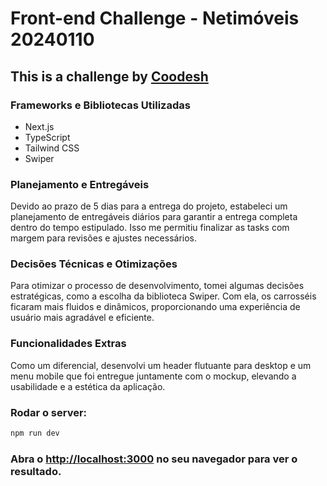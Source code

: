 # Front-end Challenge - Netimóveis 20240110
## This is a challenge by [Coodesh](https://coodesh.com/)

### Frameworks e Bibliotecas Utilizadas
* Next.js
* TypeScript
* Tailwind CSS
* Swiper

### Planejamento e Entregáveis
Devido ao prazo de 5 dias para a entrega do projeto, estabeleci um planejamento de entregáveis diários para garantir a entrega completa dentro do tempo estipulado. Isso me permitiu finalizar as tasks com margem para revisões e ajustes necessários.

### Decisões Técnicas e Otimizações
Para otimizar o processo de desenvolvimento, tomei algumas decisões estratégicas, como a escolha da biblioteca Swiper. Com ela, os carrosséis ficaram mais fluidos e dinâmicos, proporcionando uma experiência de usuário mais agradável e eficiente.

### Funcionalidades Extras
Como um diferencial, desenvolvi um header flutuante para desktop e um menu mobile que foi entregue juntamente com o mockup, elevando a usabilidade e a estética da aplicação.

###  Rodar o server:

```bash
npm run dev
```

### Abra o [http://localhost:3000](http://localhost:3000) no seu navegador para ver o resultado.